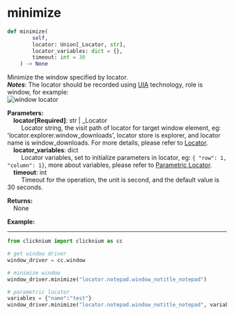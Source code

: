 # minimize

```python
def minimize(
        self, 
        locator: Union[_Locator, str],
        locator_variables: dict = {}, 
        timeout: int = 30
    ) -> None
```  

Minimize the window specified by locator.    
***Notes***: The locator should be recorded using [UIA](../../../concepts/uia.md) technology, role is window, for example:  
        ![window locator](../../../img/window_locator.png)

**Parameters:**  
    &emsp;**locator[Required]**: str | _Locator   
        &emsp;&emsp; Locator string, the visit path of locator for target window element, eg: 'locator.explorer.window_downloads', locator store is explorer, and locator name is window_downloads. For more details, please refer to [Locator](./../../../concepts/locator.md).   
    &emsp;**locator_variables**: dict  
        &emsp;&emsp; Locator variables, set to initialize parameters in locator, eg: `{ "row": 1,  "column": 1}`, more about variables, please refer to [Parametric Locator](./../../../concepts/locator.md#parametric-locator).  
    &emsp;**timeout**: int  
        &emsp;&emsp; Timeout for the operation, the unit is second, and the default value is 30 seconds.

**Returns:**  
    &emsp;None

**Example:**
***
```python
from clicknium import clicknium as cc

# get window driver
window_driver = cc.window

# minimize window
window_driver.minimize("locator.notepad.window_notitle_notepad")

# parametric locator
variables = {"name":"test"}
window_driver.minimize("locator.notepad.window_notitle_notepad", variables)
```